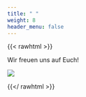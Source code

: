 ```yaml
---
title: " "
weight: 8
header_menu: false
---
```


{{< rawhtml >}}

<p class="scribble" style="color: var(--section-dark-text-color);">
Wir freuen uns auf Euch!
</p>

<img class="polaroid" src="./images/wir.jpg"/><img>

{{</ rawhtml >}}
